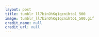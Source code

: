 ```yaml
---
layout: post
title: tumblr ll7binOhKq1qcnihto1 500
image: tumblr_ll7binOhKq1qcnihto1_500.gif
credit_name: null 
credit_url: null
---
```


